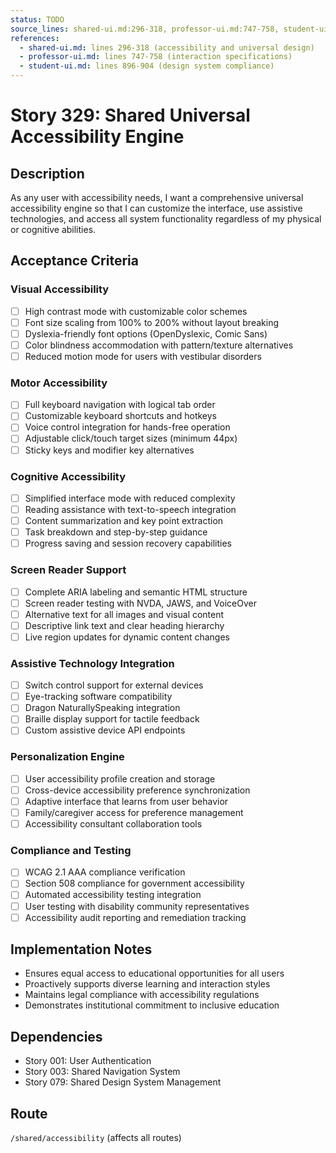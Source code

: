 ```yaml
---
status: TODO
source_lines: shared-ui.md:296-318, professor-ui.md:747-758, student-ui.md:896-904
references:
  - shared-ui.md: lines 296-318 (accessibility and universal design)
  - professor-ui.md: lines 747-758 (interaction specifications)
  - student-ui.md: lines 896-904 (design system compliance)
---
```


# Story 329: Shared Universal Accessibility Engine

## Description
As any user with accessibility needs, I want a comprehensive universal accessibility engine so that I can customize the interface, use assistive technologies, and access all system functionality regardless of my physical or cognitive abilities.

## Acceptance Criteria

### Visual Accessibility
- [ ] High contrast mode with customizable color schemes
- [ ] Font size scaling from 100% to 200% without layout breaking
- [ ] Dyslexia-friendly font options (OpenDyslexic, Comic Sans)
- [ ] Color blindness accommodation with pattern/texture alternatives
- [ ] Reduced motion mode for users with vestibular disorders

### Motor Accessibility
- [ ] Full keyboard navigation with logical tab order
- [ ] Customizable keyboard shortcuts and hotkeys
- [ ] Voice control integration for hands-free operation
- [ ] Adjustable click/touch target sizes (minimum 44px)
- [ ] Sticky keys and modifier key alternatives

### Cognitive Accessibility
- [ ] Simplified interface mode with reduced complexity
- [ ] Reading assistance with text-to-speech integration
- [ ] Content summarization and key point extraction
- [ ] Task breakdown and step-by-step guidance
- [ ] Progress saving and session recovery capabilities

### Screen Reader Support
- [ ] Complete ARIA labeling and semantic HTML structure
- [ ] Screen reader testing with NVDA, JAWS, and VoiceOver
- [ ] Alternative text for all images and visual content
- [ ] Descriptive link text and clear heading hierarchy
- [ ] Live region updates for dynamic content changes

### Assistive Technology Integration
- [ ] Switch control support for external devices
- [ ] Eye-tracking software compatibility
- [ ] Dragon NaturallySpeaking integration
- [ ] Braille display support for tactile feedback
- [ ] Custom assistive device API endpoints

### Personalization Engine
- [ ] User accessibility profile creation and storage
- [ ] Cross-device accessibility preference synchronization
- [ ] Adaptive interface that learns from user behavior
- [ ] Family/caregiver access for preference management
- [ ] Accessibility consultant collaboration tools

### Compliance and Testing
- [ ] WCAG 2.1 AAA compliance verification
- [ ] Section 508 compliance for government accessibility
- [ ] Automated accessibility testing integration
- [ ] User testing with disability community representatives
- [ ] Accessibility audit reporting and remediation tracking

## Implementation Notes
- Ensures equal access to educational opportunities for all users
- Proactively supports diverse learning and interaction styles
- Maintains legal compliance with accessibility regulations
- Demonstrates institutional commitment to inclusive education

## Dependencies
- Story 001: User Authentication
- Story 003: Shared Navigation System
- Story 079: Shared Design System Management

## Route
`/shared/accessibility` (affects all routes)